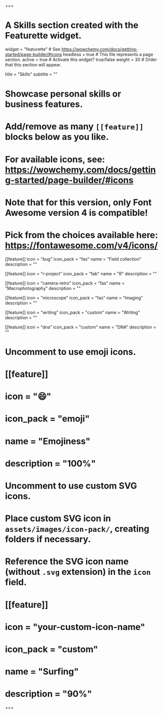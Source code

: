 +++
# A Skills section created with the Featurette widget.
widget = "featurette"  # See https://wowchemy.com/docs/getting-started/page-builder/#icons
headless = true  # This file represents a page section.
active = true  # Activate this widget? true/false
weight = 30  # Order that this section will appear.

title = "Skills"
subtitle = ""

# Showcase personal skills or business features.
# 
# Add/remove as many `[[feature]]` blocks below as you like.
# 
# For available icons, see: https://wowchemy.com/docs/getting-started/page-builder/#icons
# Note that for this version, only Font Awesome version 4 is compatible!
# Pick from the choices available here: https://fontawesome.com/v4/icons/

[[feature]]
  icon = "bug"
  icon_pack = "fas"
  name = "Field collection"
  description = ""

[[feature]]
  icon = "r-project"
  icon_pack = "fab"
  name = "R"
  description = ""

[[feature]]
  icon = "camera-retro"
  icon_pack = "fas"
  name = "Macrophotography"
  description = ""

[[feature]]
  icon = "microscope"
  icon_pack = "fas"
  name = "Imaging"
  description = ""

[[feature]]
  icon = "writing"
  icon_pack = "custom"
  name = "Writing"
  description = ""

[[feature]]
  icon = "dna"
  icon_pack = "custom"
  name = "DNA"
  description = ""

# Uncomment to use emoji icons.
# [[feature]]
#  icon = ":smile:"
#  icon_pack = "emoji"
#  name = "Emojiness"
#  description = "100%"  

# Uncomment to use custom SVG icons.
# Place custom SVG icon in `assets/images/icon-pack/`, creating folders if necessary.
# Reference the SVG icon name (without `.svg` extension) in the `icon` field.
# [[feature]]
#  icon = "your-custom-icon-name"
#  icon_pack = "custom"
#  name = "Surfing"
#  description = "90%"

+++
